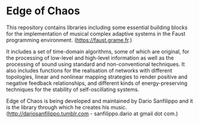 # Edge of Chaos

This repository contains libraries including some essential building blocks for the implementation of musical complex adaptive systems in the Faust programming environment. (https://faust.grame.fr.)

It includes a set of time-domain algorithms, some of which are original, for the processing of low-level and high-level information as well as the processing of sound using standard and non-conventional techniques. It also includes functions for the realisation of networks with different topologies, linear and nonlinear mapping strategies to render positive and negative feedback relationships, and different kinds of energy-preserving techniques for the stability of self-oscillating systems.

Edge of Chaos is being developed and maintained by Dario Sanfilippo and it is the library through which he creates his music. (http://dariosanfilippo.tumblr.com - sanfilippo.dario at gmail dot com.)
